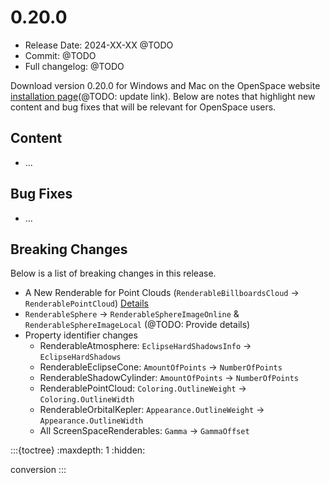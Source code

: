 # 0.20.0
  - Release Date: 2024-XX-XX @TODO
  - Commit: @TODO
  - Full changelog: @TODO

Download version 0.20.0 for Windows and Mac on the OpenSpace website [installation page](https://www.openspaceproject.com/version-0192)(@TODO: update link). Below are notes that highlight new content and bug fixes that will be relevant for OpenSpace users.


## Content
  - ...

## Bug Fixes
  - ...

## Breaking Changes
Below is a list of breaking changes in this release.

- A New Renderable for Point Clouds (`RenderableBillboardsCloud` -> `RenderablePointCloud`) [Details](./conversion.md#a-new-renderable-for-point-clouds)
- `RenderableSphere` -> `RenderableSphereImageOnline` & `RenderableSphereImageLocal` (@TODO: Provide details)
- Property identifier changes
  - RenderableAtmosphere: `EclipseHardShadowsInfo` -> `EclipseHardShadows`
  - RenderableEclipseCone: `AmountOfPoints` -> `NumberOfPoints`
  - RenderableShadowCylinder: `AmountOfPoints` -> `NumberOfPoints`
  - RenderablePointCloud: `Coloring.OutlineWeight` -> `Coloring.OutlineWidth`
  - RenderableOrbitalKepler: `Appearance.OutlineWeight` -> `Appearance.OutlineWidth`
  - All ScreenSpaceRenderables: `Gamma` -> `GammaOffset`

:::{toctree}
:maxdepth: 1
:hidden:

conversion
:::

